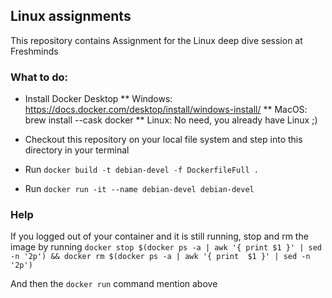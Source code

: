 ## Linux assignments
This repository contains Assignment for the Linux deep dive session at Freshminds

### What to do:
* Install Docker Desktop 
** Windows: https://docs.docker.com/desktop/install/windows-install/
** MacOS: brew install --cask docker
** Linux: No need, you already have Linux ;)

* Checkout this repository on your local file system and step into this directory in your terminal
* Run `docker build -t debian-devel -f DockerfileFull .`
* Run `docker run -it --name debian-devel debian-devel`


### Help
If you logged out of your container and it is still running, stop and rm the image by running
`docker stop $(docker ps -a | awk '{ print $1 }' | sed -n '2p') && docker rm $(docker ps -a | awk '{ print 
$1 }' | sed -n '2p')`

And then the `docker run` command mention above
